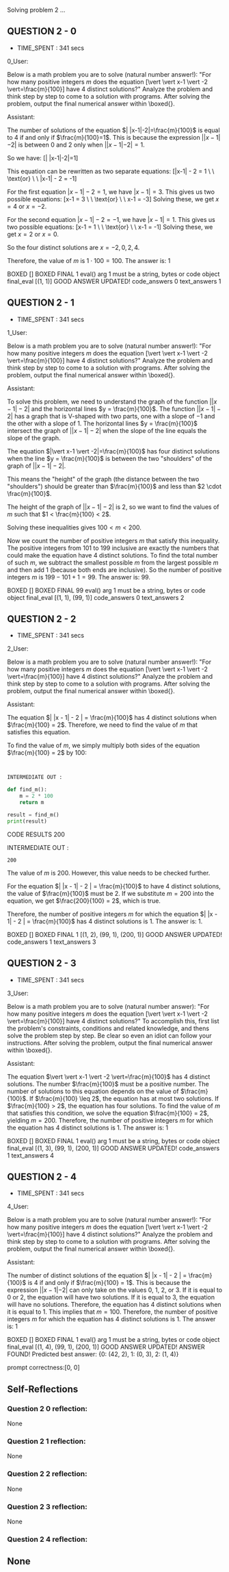 Solving problem 2 ...



## QUESTION 2 - 0 
- TIME_SPENT : 341 secs

0_User:

Below is a math problem you are to solve (natural number answer!):
"For how many positive integers $m$ does the equation \[\vert \vert x-1 \vert -2 \vert=\frac{m}{100}\] have $4$ distinct solutions?"
Analyze the problem and think step by step to come to a solution with programs. After solving the problem, output the final numerical answer within \boxed{}.

Assistant:

 The number of solutions of the equation $| |x-1|-2|=\frac{m}{100}$ is equal to $4$ if and only if $\frac{m}{100}=1$. This is because the expression $| |x-1|-2|$ is between $0$ and $2$ only when $| |x-1|-2|=1$.

So we have:
\[| |x-1|-2|=1\]

This equation can be rewritten as two separate equations:
\[|x-1| - 2 = 1 \ \ \text{or} \ \ |x-1| - 2 = -1\]

For the first equation $|x-1| - 2 = 1$, we have $|x-1| = 3$. This gives us two possible equations:
\[x-1 = 3 \ \ \text{or} \ \ x-1 = -3\]
Solving these, we get $x = 4$ or $x = -2$.

For the second equation $|x-1| - 2 = -1$, we have $|x-1| = 1$. This gives us two possible equations:
\[x-1 = 1 \ \ \text{or} \ \ x-1 = -1\]
Solving these, we get $x = 2$ or $x = 0$.

So the four distinct solutions are $x = -2, 0, 2, 4$.

Therefore, the value of $m$ is $1 \cdot 100 = 100$. The answer is: $1$

BOXED []
BOXED FINAL 1
eval() arg 1 must be a string, bytes or code object final_eval
[(1, 1)]
GOOD ANSWER UPDATED!
code_answers 0 text_answers 1



## QUESTION 2 - 1 
- TIME_SPENT : 341 secs

1_User:

Below is a math problem you are to solve (natural number answer!):
"For how many positive integers $m$ does the equation \[\vert \vert x-1 \vert -2 \vert=\frac{m}{100}\] have $4$ distinct solutions?"
Analyze the problem and think step by step to come to a solution with programs. After solving the problem, output the final numerical answer within \boxed{}.

Assistant:

 To solve this problem, we need to understand the graph of the function $|\vert x-1 \vert -2|$ and the horizontal lines $y = \frac{m}{100}$. The function $|\vert x-1 \vert -2|$ has a graph that is V-shaped with two parts, one with a slope of $-1$ and the other with a slope of $1$. The horizontal lines $y = \frac{m}{100}$ intersect the graph of $|\vert x-1 \vert -2|$ when the slope of the line equals the slope of the graph.

The equation $|\vert x-1 \vert -2|=\frac{m}{100}$ has four distinct solutions when the line $y = \frac{m}{100}$ is between the two "shoulders" of the graph of $|\vert x-1 \vert -2|$.

This means the "height" of the graph (the distance between the two "shoulders") should be greater than $\frac{m}{100}$ and less than $2 \cdot \frac{m}{100}$.

The height of the graph of $|\vert x-1 \vert -2|$ is $2$, so we want to find the values of $m$ such that $1 < \frac{m}{100} < 2$.

Solving these inequalities gives $100 < m < 200$. 

Now we count the number of positive integers $m$ that satisfy this inequality. The positive integers from $101$ to $199$ inclusive are exactly the numbers that could make the equation have $4$ distinct solutions. To find the total number of such $m$, we subtract the smallest possible $m$ from the largest possible $m$ and then add $1$ (because both ends are inclusive). So the number of positive integers $m$ is $199 - 101 + 1 = 99$.
The answer is: $99$.

BOXED []
BOXED FINAL 99
eval() arg 1 must be a string, bytes or code object final_eval
[(1, 1), (99, 1)]
code_answers 0 text_answers 2



## QUESTION 2 - 2 
- TIME_SPENT : 341 secs

2_User:

Below is a math problem you are to solve (natural number answer!):
"For how many positive integers $m$ does the equation \[\vert \vert x-1 \vert -2 \vert=\frac{m}{100}\] have $4$ distinct solutions?"
Analyze the problem and think step by step to come to a solution with programs. After solving the problem, output the final numerical answer within \boxed{}.

Assistant:

 The equation $| |x - 1| - 2 | = \frac{m}{100}$ has 4 distinct solutions when $\frac{m}{100} = 2$. Therefore, we need to find the value of $m$ that satisfies this equation.

To find the value of $m$, we simply multiply both sides of the equation $\frac{m}{100} = 2$ by $100$:

```python


INTERMEDIATE OUT :

def find_m():
    m = 2 * 100
    return m

result = find_m()
print(result)
```

CODE RESULTS 200

INTERMEDIATE OUT :
```output
200
```
The value of $m$ is $200$. However, this value needs to be checked further.

For the equation $| |x - 1| - 2 | = \frac{m}{100}$ to have 4 distinct solutions, the value of $\frac{m}{100}$ must be 2. If we substitute $m = 200$ into the equation, we get $\frac{200}{100} = 2$, which is true.

Therefore, the number of positive integers $m$ for which the equation $| |x - 1| - 2 | = \frac{m}{100}$ has 4 distinct solutions is 1. The answer is: $1$.

BOXED []
BOXED FINAL 1
[(1, 2), (99, 1), (200, 1)]
GOOD ANSWER UPDATED!
code_answers 1 text_answers 3



## QUESTION 2 - 3 
- TIME_SPENT : 341 secs

3_User:

Below is a math problem you are to solve (natural number answer):
"For how many positive integers $m$ does the equation \[\vert \vert x-1 \vert -2 \vert=\frac{m}{100}\] have $4$ distinct solutions?"
To accomplish this, first list the problem's constraints, conditions and related knowledge, and thens solve the problem step by step. Be clear so even an idiot can follow your instructions. After solving the problem, output the final numerical answer within \boxed{}.

Assistant:

 The equation $\vert \vert x-1 \vert -2 \vert=\frac{m}{100}$ has $4$ distinct solutions.
The number $\frac{m}{100}$ must be a positive number. 
The number of solutions to this equation depends on the value of $\frac{m}{100}$.
If $\frac{m}{100} \leq 2$, the equation has at most two solutions.
If $\frac{m}{100} > 2$, the equation has four solutions.
To find the value of $m$ that satisfies this condition, we solve the equation $\frac{m}{100} = 2$, yielding $m = 200$.
Therefore, the number of positive integers $m$ for which the equation has $4$ distinct solutions is $1$.
The answer is: $1$

BOXED []
BOXED FINAL 1
eval() arg 1 must be a string, bytes or code object final_eval
[(1, 3), (99, 1), (200, 1)]
GOOD ANSWER UPDATED!
code_answers 1 text_answers 4



## QUESTION 2 - 4 
- TIME_SPENT : 341 secs

4_User:

Below is a math problem you are to solve (natural number answer!):
"For how many positive integers $m$ does the equation \[\vert \vert x-1 \vert -2 \vert=\frac{m}{100}\] have $4$ distinct solutions?"
Analyze the problem and think step by step to come to a solution with programs. After solving the problem, output the final numerical answer within \boxed{}.

Assistant:

 The number of distinct solutions of the equation $| |x - 1| - 2 | = \frac{m}{100}$ is 4 if and only if $\frac{m}{100} = 1$. This is because the expression $| |x - 1| - 2 |$ can only take on the values 0, 1, 2, or 3. If it is equal to 0 or 2, the equation will have two solutions. If it is equal to 3, the equation will have no solutions. Therefore, the equation has 4 distinct solutions when it is equal to 1. This implies that $m = 100$. Therefore, the number of positive integers $m$ for which the equation has 4 distinct solutions is 1. The answer is: $1$

BOXED []
BOXED FINAL 1
eval() arg 1 must be a string, bytes or code object final_eval
[(1, 4), (99, 1), (200, 1)]
GOOD ANSWER UPDATED!
ANSWER FOUND!
Predicted best answer: {0: (42, 2), 1: (0, 3), 2: (1, 4)}

prompt correctness:[0, 0]

## Self-Reflections

### Question 2 0 reflection:
None
### Question 2 1 reflection:
None
### Question 2 2 reflection:
None
### Question 2 3 reflection:
None
### Question 2 4 reflection:
None
---
